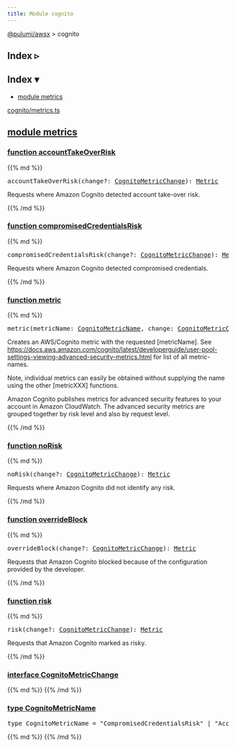 ```yaml
---
title: Module cognito
---
```


<!-- WARNING: this page was generated by a tool. Do not edit it by hand. -->
<!-- To change it, please see https://github.com/pulumi/docs/tree/master/tools/tscdocgen. -->

<a href="../">@pulumi/awsx</a> &gt; cognito

<div class="toggleVisible">
<div class="collapsed">
<h2 class="pdoc-module-header toggleButton" title="Click to show Index">Index ▹</h2>
</div>
<div class="expanded">
<h2 class="pdoc-module-header toggleButton" title="Click to hide Index">Index ▾</h2>
<div class="pdoc-module-contents">
<ul>
<li><a href="#metrics">module metrics</a></li>
</ul>

<a href="https://github.com/pulumi/pulumi-awsx/blob/e8cca2e4512b8cefb43218161b27cfa1d2e77782/nodejs/awsx/cognito/metrics.ts">cognito/metrics.ts</a> 
</div>
</div>
</div>


<h2 class="pdoc-module-header" id="metrics">
<a class="pdoc-member-name" href="https://github.com/pulumi/pulumi-awsx/blob/e8cca2e4512b8cefb43218161b27cfa1d2e77782/nodejs/awsx/cognito/metrics.ts#L20">module <b>metrics</b></a>
</h2>
<div class="pdoc-module-contents">
<h3 class="pdoc-member-header" id="accountTakeOverRisk">
<a class="pdoc-child-name" href="https://github.com/pulumi/pulumi-awsx/blob/e8cca2e4512b8cefb43218161b27cfa1d2e77782/nodejs/awsx/cognito/metrics.ts#L66">function <b>accountTakeOverRisk</b></a>
</h3>
<div class="pdoc-member-contents">
{{% md %}}

<pre class="highlight"><span class='kd'></span>accountTakeOverRisk(change?: <a href='#CognitoMetricChange'>CognitoMetricChange</a>): <a href='#Metric'>Metric</a></pre>


Requests where Amazon Cognito detected account take-over risk.

{{% /md %}}
</div>
<h3 class="pdoc-member-header" id="compromisedCredentialsRisk">
<a class="pdoc-child-name" href="https://github.com/pulumi/pulumi-awsx/blob/e8cca2e4512b8cefb43218161b27cfa1d2e77782/nodejs/awsx/cognito/metrics.ts#L59">function <b>compromisedCredentialsRisk</b></a>
</h3>
<div class="pdoc-member-contents">
{{% md %}}

<pre class="highlight"><span class='kd'></span>compromisedCredentialsRisk(change?: <a href='#CognitoMetricChange'>CognitoMetricChange</a>): <a href='#Metric'>Metric</a></pre>


Requests where Amazon Cognito detected compromised credentials.

{{% /md %}}
</div>
<h3 class="pdoc-member-header" id="metric">
<a class="pdoc-child-name" href="https://github.com/pulumi/pulumi-awsx/blob/e8cca2e4512b8cefb43218161b27cfa1d2e77782/nodejs/awsx/cognito/metrics.ts#L43">function <b>metric</b></a>
</h3>
<div class="pdoc-member-contents">
{{% md %}}

<pre class="highlight"><span class='kd'></span>metric(metricName: <a href='#CognitoMetricName'>CognitoMetricName</a>, change: <a href='#CognitoMetricChange'>CognitoMetricChange</a>): <a href='#Metric'>Metric</a></pre>


Creates an AWS/Cognito metric with the requested [metricName]. See
https://docs.aws.amazon.com/cognito/latest/developerguide/user-pool-settings-viewing-advanced-security-metrics.html
for list of all metric-names.

Note, individual metrics can easily be obtained without supplying the name using the other
[metricXXX] functions.

Amazon Cognito publishes metrics for advanced security features to your account in Amazon
CloudWatch. The advanced security metrics are grouped together by risk level and also by request
level.

{{% /md %}}
</div>
<h3 class="pdoc-member-header" id="noRisk">
<a class="pdoc-child-name" href="https://github.com/pulumi/pulumi-awsx/blob/e8cca2e4512b8cefb43218161b27cfa1d2e77782/nodejs/awsx/cognito/metrics.ts#L87">function <b>noRisk</b></a>
</h3>
<div class="pdoc-member-contents">
{{% md %}}

<pre class="highlight"><span class='kd'></span>noRisk(change?: <a href='#CognitoMetricChange'>CognitoMetricChange</a>): <a href='#Metric'>Metric</a></pre>


Requests where Amazon Cognito did not identify any risk.

{{% /md %}}
</div>
<h3 class="pdoc-member-header" id="overrideBlock">
<a class="pdoc-child-name" href="https://github.com/pulumi/pulumi-awsx/blob/e8cca2e4512b8cefb43218161b27cfa1d2e77782/nodejs/awsx/cognito/metrics.ts#L73">function <b>overrideBlock</b></a>
</h3>
<div class="pdoc-member-contents">
{{% md %}}

<pre class="highlight"><span class='kd'></span>overrideBlock(change?: <a href='#CognitoMetricChange'>CognitoMetricChange</a>): <a href='#Metric'>Metric</a></pre>


Requests that Amazon Cognito blocked because of the configuration provided by the developer.

{{% /md %}}
</div>
<h3 class="pdoc-member-header" id="risk">
<a class="pdoc-child-name" href="https://github.com/pulumi/pulumi-awsx/blob/e8cca2e4512b8cefb43218161b27cfa1d2e77782/nodejs/awsx/cognito/metrics.ts#L80">function <b>risk</b></a>
</h3>
<div class="pdoc-member-contents">
{{% md %}}

<pre class="highlight"><span class='kd'></span>risk(change?: <a href='#CognitoMetricChange'>CognitoMetricChange</a>): <a href='#Metric'>Metric</a></pre>


Requests that Amazon Cognito marked as risky.

{{% /md %}}
</div>
<h3 class="pdoc-member-header" id="CognitoMetricChange">
<a class="pdoc-child-name" href="https://github.com/pulumi/pulumi-awsx/blob/e8cca2e4512b8cefb43218161b27cfa1d2e77782/nodejs/awsx/cognito/metrics.ts#L24">interface <b>CognitoMetricChange</b></a>
</h3>
<div class="pdoc-member-contents">
{{% md %}}
{{% /md %}}
</div>
<h3 class="pdoc-member-header" id="CognitoMetricName">
<a class="pdoc-child-name" href="https://github.com/pulumi/pulumi-awsx/blob/e8cca2e4512b8cefb43218161b27cfa1d2e77782/nodejs/awsx/cognito/metrics.ts#L21">type <b>CognitoMetricName</b></a>
</h3>
<div class="pdoc-member-contents">
<pre class="highlight"><span class='kd'>type</span> CognitoMetricName = <span class='s2'>"CompromisedCredentialsRisk"</span> | <span class='s2'>"AccountTakeOverRisk"</span> | <span class='s2'>"OverrideBlock"</span> | <span class='s2'>"Risk"</span> | <span class='s2'>"NoRisk"</span>;</pre>
{{% md %}}
{{% /md %}}
</div>
</div>

